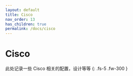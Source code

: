 ```yaml
---
layout: default
title: Cisco
nav_order: 13
has_children: true
permalink: /docs/cisco
---
```



# Cisco

此处记录一些 Cisco 相关的配置，设计等等
{: .fs-5 .fw-300 }

